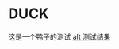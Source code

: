 # DUCK
这是一个鸭子的测试
[alt 测试结果](http://a2.qpic.cn/psb?/V10Jx83F0wJr8H/1Y0AewYSIgQTAltX.K7V1iP9KOqCtrQyq0FZQvz3iJQ!/b/dAwBAAAAAAAA&bo=YQFvAWEBbwEDCC0!&rf=viewer_4 "Title")

